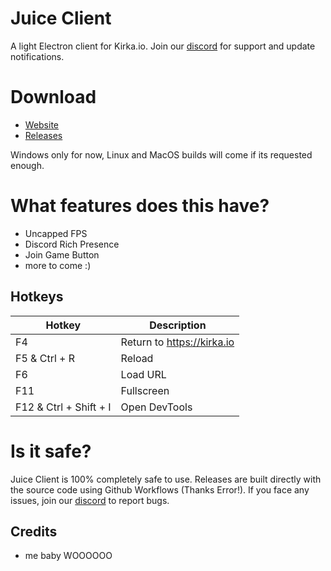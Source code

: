 # Juice Client

A light Electron client for Kirka.io. Join our [discord](https://discord.gg/FjzAAdSjng) for support and update notifications.

# Download

- [Website](https://juice.irrvlo.xyz)
- [Releases](https://github.com/irrvlo/juice-client/releases)

Windows only for now, Linux and MacOS builds will come if its requested enough.

# What features does this have?

- Uncapped FPS
- Discord Rich Presence
- Join Game Button
- more to come :)

## Hotkeys
| Hotkey | Description |
| ------ | ----------- |
| F4 | Return to https://kirka.io |
| F5 & Ctrl + R| Reload |
| F6 | Load URL |
| F11 | Fullscreen |
| F12 & Ctrl + Shift + I | Open DevTools |

# Is it safe?

Juice Client is 100% completely safe to use. Releases are built directly with the source code using Github Workflows (Thanks Error!). If you face any issues, join our [discord](https://discord.gg/FjzAAdSjng) to report bugs.

## Credits

- me baby WOOOOOO
